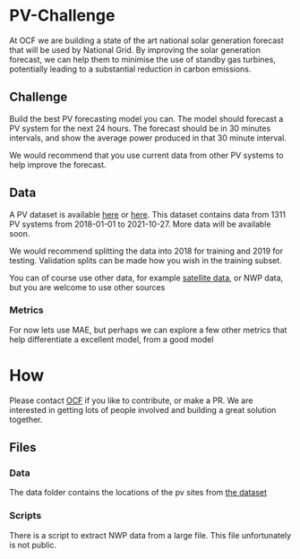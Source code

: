 # PV-Challenge

At OCF we are building a state of the art national solar generation forecast that will be used by National Grid.
By improving the solar generation forecast, we can help them to minimise the use of standby gas turbines,
potentially leading to a substantial reduction in carbon emissions.

## Challenge

Build the best PV forecasting model you can.
The model should forecast a PV system for the next 24 hours. The forecast should be in 30 minutes intervals, and show the average power produced in that 30 minute interval. 

We would recommend that you use current data from other PV systems to help improve the forecast.

## Data

A PV dataset is available [here](https://huggingface.co/datasets/openclimatefix/uk_pv)
or [here](https://console.cloud.google.com/marketplace/product/bigquery-public-data/eumetsat-seviri-rss-hrv-uk).
This dataset contains data from 1311 PV systems from 2018-01-01 to 2021-10-27. More data will be available soon.

We would recommend splitting the data into 2018 for training and 2019 for testing.
Validation splits can be made how you wish in the training subset.

You can of course use other data, for example
[satellite data](https://huggingface.co/datasets/openclimatefix/eumetsat_uk_hrv), or NWP data,
but you are welcome to use other sources

### Metrics

For now lets use MAE, but perhaps we can explore a few other metrics that help differentiate
a excellent model, from a good model

# How

Please contact [OCF](info@openclimatefix.org) if you like to contribute, or make a PR.
We are interested in getting lots of people involved and building a great solution together.


## Files

### Data

The data folder contains the locations of the pv sites from [the dataset](https://huggingface.co/datasets/openclimatefix/uk_pv)

### Scripts

There is a script to extract NWP data from a large file. This file unfortunately is not public.
